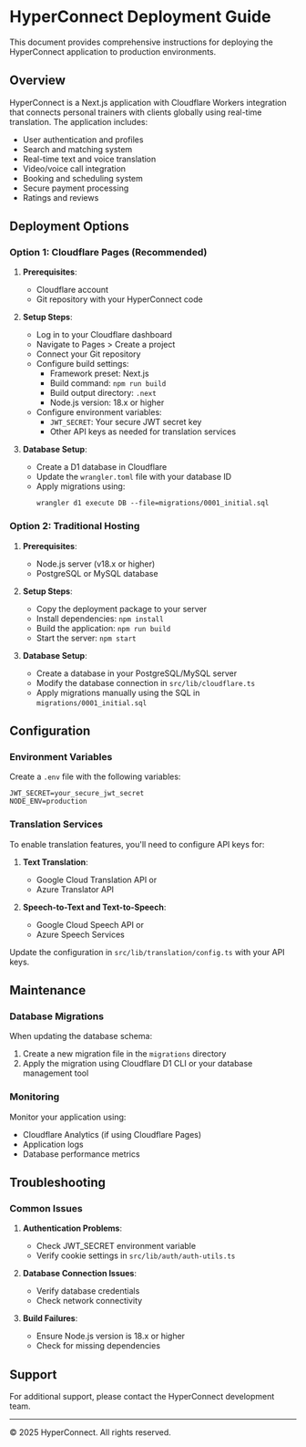 # HyperConnect Deployment Guide

This document provides comprehensive instructions for deploying the HyperConnect application to production environments.

## Overview

HyperConnect is a Next.js application with Cloudflare Workers integration that connects personal trainers with clients globally using real-time translation. The application includes:

- User authentication and profiles
- Search and matching system
- Real-time text and voice translation
- Video/voice call integration
- Booking and scheduling system
- Secure payment processing
- Ratings and reviews

## Deployment Options

### Option 1: Cloudflare Pages (Recommended)

1. **Prerequisites**:
   - Cloudflare account
   - Git repository with your HyperConnect code

2. **Setup Steps**:
   - Log in to your Cloudflare dashboard
   - Navigate to Pages > Create a project
   - Connect your Git repository
   - Configure build settings:
     - Framework preset: Next.js
     - Build command: `npm run build`
     - Build output directory: `.next`
     - Node.js version: 18.x or higher
   - Configure environment variables:
     - `JWT_SECRET`: Your secure JWT secret key
     - Other API keys as needed for translation services

3. **Database Setup**:
   - Create a D1 database in Cloudflare
   - Update the `wrangler.toml` file with your database ID
   - Apply migrations using:
     ```
     wrangler d1 execute DB --file=migrations/0001_initial.sql
     ```

### Option 2: Traditional Hosting

1. **Prerequisites**:
   - Node.js server (v18.x or higher)
   - PostgreSQL or MySQL database

2. **Setup Steps**:
   - Copy the deployment package to your server
   - Install dependencies: `npm install`
   - Build the application: `npm run build`
   - Start the server: `npm start`

3. **Database Setup**:
   - Create a database in your PostgreSQL/MySQL server
   - Modify the database connection in `src/lib/cloudflare.ts`
   - Apply migrations manually using the SQL in `migrations/0001_initial.sql`

## Configuration

### Environment Variables

Create a `.env` file with the following variables:

```
JWT_SECRET=your_secure_jwt_secret
NODE_ENV=production
```

### Translation Services

To enable translation features, you'll need to configure API keys for:

1. **Text Translation**:
   - Google Cloud Translation API or
   - Azure Translator API

2. **Speech-to-Text and Text-to-Speech**:
   - Google Cloud Speech API or
   - Azure Speech Services

Update the configuration in `src/lib/translation/config.ts` with your API keys.

## Maintenance

### Database Migrations

When updating the database schema:

1. Create a new migration file in the `migrations` directory
2. Apply the migration using Cloudflare D1 CLI or your database management tool

### Monitoring

Monitor your application using:

- Cloudflare Analytics (if using Cloudflare Pages)
- Application logs
- Database performance metrics

## Troubleshooting

### Common Issues

1. **Authentication Problems**:
   - Check JWT_SECRET environment variable
   - Verify cookie settings in `src/lib/auth/auth-utils.ts`

2. **Database Connection Issues**:
   - Verify database credentials
   - Check network connectivity

3. **Build Failures**:
   - Ensure Node.js version is 18.x or higher
   - Check for missing dependencies

## Support

For additional support, please contact the HyperConnect development team.

---

© 2025 HyperConnect. All rights reserved.
